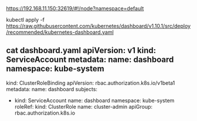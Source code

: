 https://192.168.11.150:32619/#!/node?namespace=default

kubectl apply -f https://raw.githubusercontent.com/kubernetes/dashboard/v1.10.1/src/deploy/recommended/kubernetes-dashboard.yaml

cat dashboard.yaml
apiVersion: v1
kind: ServiceAccount
metadata:
  name: dashboard
  namespace: kube-system
---
kind: ClusterRoleBinding
apiVersion: rbac.authorization.k8s.io/v1beta1
metadata:
  name: dashboard
subjects:
  - kind: ServiceAccount
    name: dashboard
    namespace: kube-system
roleRef:
  kind: ClusterRole
  name: cluster-admin
  apiGroup: rbac.authorization.k8s.io